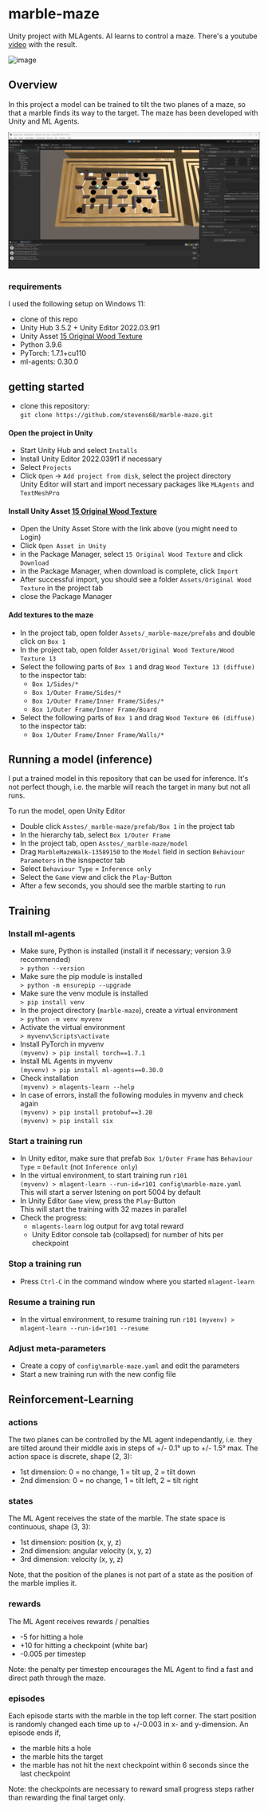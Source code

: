 # marble-maze
Unity project with MLAgents. AI learns to control a maze. There's a youtube [video](https://www.youtube.com/watch?v=cCJV7BnXND8) with the result.

![image](img/youtube-video-gif.gif)

## Overview

In this project a model can be trained to tilt the two planes of a maze, so that a marble finds its way to the target. The maze has been developed with Unity and ML Agents.


![image](img/UnityEditor.jpg)

### requirements

I used the following setup on Windows 11:
- clone of this repo
- Unity Hub 3.5.2 + Unity Editor 2022.03.9f1
- Unity Asset [15 Original Wood Texture]("https://assetstore.unity.com/packages/2d/textures-materials/wood/15-original-wood-texture-71286")
- Python 3.9.6
- PyTorch: 1.7.1+cu110 
- ml-agents: 0.30.0

## getting started

- clone this repository:<br>`git clone https://github.com/stevens68/marble-maze.git`

#### Open the project in Unity
- Start Unity Hub and select `Installs`
- Install Unity Editor 2022.039f1 if necessary
- Select `Projects`
- Click `Open` -> `Add project from disk`, select the project directory<br>
Unity Editor will start and import necessary packages like `MLAgents` and `TextMeshPro`

#### Install Unity Asset [15 Original Wood Texture]("https://assetstore.unity.com/packages/2d/textures-materials/wood/15-original-wood-texture-71286)

- Open the Unity Asset Store with the link above (you might need to Login)
- Click `Open Asset in Unity`
- in the Package Manager, select `15 Original Wood Texture` and click `Download`
- in the Package Manager, when download is complete, click `Import`
- After successful import, you should see a folder `Assets/Original Wood Texture` in the project tab
- close the Package Manager

#### Add textures to the maze
- In the project tab, open folder `Assets/_marble-maze/prefabs` and double click on `Box 1`
- In the project tab, open folder `Asset/Original Wood Texture/Wood Texture 13`  
- Select the following parts of `Box 1` and drag `Wood Texture 13 (diffuse)` to the inspector tab:
  - `Box 1/Sides/*`
  - `Box 1/Outer Frame/Sides/*`
  - `Box 1/Outer Frame/Inner Frame/Sides/*`
  - `Box 1/Outer Frame/Inner Frame/Board`
- Select the following parts of `Box 1` and drag `Wood Texture 06 (diffuse)` to the inspector tab:
  - `Box 1/Outer Frame/Inner Frame/Walls/*`

## Running a model (inference)

I put a trained model in this repository that can be used for inference. It's not 
perfect though, i.e. the marble will reach the target in many but not all runs.

To run the model, open Unity Editor
- Double click `Asstes/_marble-maze/prefab/Box 1` in the project tab
- In the hierarchy tab, select `Box 1/Outer Frame`
- In the project tab, open `Asstes/_marble-maze/model`
- Drag `MarbleMazeWalk-13589150` to the `Model` field in section `Behaviour Parameters` in the isnspector tab
- Select `Behaviour Type` = `Inference only`
- Select the `Game` view and click the `Play`-Button
- After a few seconds, you should see the marble starting to run


## Training

### Install ml-agents

- Make sure, Python is installed (install it if necessary; version 3.9 recommended)<br>
  `> python --version`
- Make sure the pip module is installed<br>
  `> python -m ensurepip --upgrade`
- Make sure the venv module is installed<br>
  `> pip install venv`
- In the project directory (`marble-maze`), create a virtual environment<br>
  `> python -m venv myvenv`
- Activate the virtual environment<br>
  `> myvenv\Scripts\activate`
- Install PyTorch in myvenv<br>
  `(myvenv) > pip install torch==1.7.1`
- Install ML Agents in myvenv<br>
  `(myvenv) > pip install ml-agents==0.30.0`
- Check installation<br>
  `(myvenv) > mlagents-learn --help`
- In case of errors, install the following modules in myvenv and check again<br>
  `(myvenv) > pip install protobuf==3.20`<br>
  `(myvenv) > pip install six`

### Start a training run

- In Unity editor, make sure that prefab `Box 1/Outer Frame` has `Behaviour Type` = `Default` (not `Inference only`)
- In the virtual environment, to start training run `r101`<br>
  `(myvenv) > mlagent-learn --run-id=r101 config\marble-maze.yaml`<br>
  This will start a server lstening on port 5004 by default
- In Unity Editor `Game` view, press the `Play`-Button<br>
  This will start the training with 32 mazes in parallel
- Check the progress:
  - `mlagents-learn` log output for avg total reward
  - Unity Editor console tab (collapsed) for number of hits per checkpoint

### Stop a training run

- Press `Ctrl-C` in the command window where you started `mlagent-learn`

### Resume a training run

- In the virtual environment, to resume training run `r101`
  `(myvenv) > mlagent-learn --run-id=r101 --resume`<br>

### Adjust meta-parameters

- Create a copy of `config\marble-maze.yaml` and edit the parameters
- Start a new training run with the new config file


## Reinforcement-Learning

### actions

The two planes can be controlled by the ML agent independantly, i.e. they are tilted around their middle axis in steps of +/- 0.1° up to +/- 1.5° max. The action space is discrete, shape (2, 3): 
- 1st dimension: 0 = no change, 1 = tilt up, 2 = tilt down
- 2nd dimension: 0 = no change, 1 = tilt left, 2 = tilt right

### states

The ML Agent receives the state of the marble. The state space is continuous, shape (3, 3):
- 1st dimension: position (x, y, z)
- 2nd dimension: angular velocity (x, y, z)
- 3rd dimension: velocity (x, y, z)

Note, that the position of the planes is not part of a state as the position of the marble implies it.

### rewards

The ML Agent receives rewards / penalties
- -5 for hitting a hole
- +10 for hitting a checkpoint (white bar)
- -0.005 per timestep

Note: the penalty per timestep encourages the ML Agent to find a fast and direct path through the maze.

### episodes

Each episode starts with the marble in the top left corner. The start position is randomly changed each time up to +/-0.003 in x- and y-dimension. An episode ends if,
- the marble hits a hole
- the marble hits the target
- the marble has not hit the next checkpoint within 6 seconds since the last checkpoint

Note: the checkpoints are necessary to reward small progress steps rather than rewarding the final target only. 

